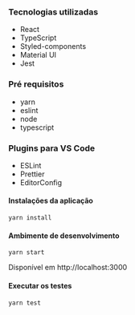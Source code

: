 ### Tecnologias utilizadas

- React
- TypeScript
- Styled-components
- Material UI
- Jest

### Pré requisitos

- yarn
- eslint
- node
- typescript

### Plugins para VS Code

- ESLint
- Prettier
- EditorConfig

#### Instalações da aplicação

```
yarn install
```

#### Ambimente de desenvolvimento

```
yarn start
```

Disponível em http://localhost:3000

#### Executar os testes

```
yarn test
```
